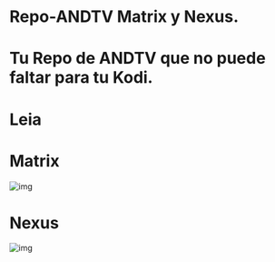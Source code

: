 # Repo-ANDTV Matrix y Nexus.
# Tu Repo de ANDTV que no puede faltar para tu Kodi.
# Leia
<!--![img](https://i.imgur.com/DBrVLvy.jpg)-->
# Matrix
![img](https://i.imgur.com/FmHatKc.png)
# Nexus
![img](https://i.imgur.com/19lQWCN.png)

